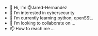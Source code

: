 - 👋 Hi, I’m @Jared-Hernandez
- 👀 I’m interested in cybersecurity
- 🌱 I’m currently learning python, openSSL.
- 💞️ I’m looking to collaborate on ...
- 📫 How to reach me ...

<!---
Jared-Hernandez/Jared-Hernandez is a ✨ special ✨ repository because its `README.md` (this file) appears on your GitHub profile.
You can click the Preview link to take a look at your changes.
--->
